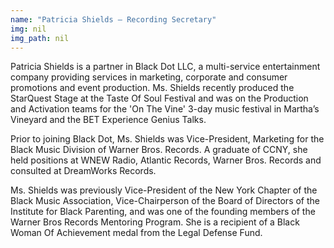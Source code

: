 ```yaml
---
name: "Patricia Shields – Recording Secretary"
img: nil
img_path: nil
---
```


Patricia Shields is a partner in Black Dot LLC, a multi-service entertainment
company providing services in marketing, corporate and consumer promotions
and event production. Ms. Shields recently produced the StarQuest Stage at the
Taste Of Soul Festival and was on the Production and Activation teams for the
'On The Vine' 3-day music festival in Martha’s Vineyard and the BET Experience
Genius Talks.

Prior to joining Black Dot, Ms. Shields was Vice-President, Marketing for the
Black Music Division of Warner Bros. Records. A graduate of CCNY, she held
positions at WNEW Radio, Atlantic Records, Warner Bros. Records and
consulted at DreamWorks Records.

Ms. Shields was previously Vice-President of the New York Chapter of the Black
Music Association, Vice-Chairperson of the Board of Directors of the Institute for
Black Parenting, and was one of the founding members of the Warner Bros
Records Mentoring Program. She is a recipient of a Black Woman Of
Achievement medal from the Legal Defense Fund.
